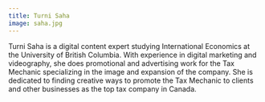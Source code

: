 ```yaml
---
title: Turni Saha
image: saha.jpg
---
```

Turni Saha is a digital content expert studying International Economics at the University of British Columbia. With experience in digital marketing and videography, she does promotional and advertising work for the Tax Mechanic specializing in the image and expansion of the company. She is dedicated to finding creative ways to promote the Tax Mechanic to clients and other businesses as the top tax company in Canada.